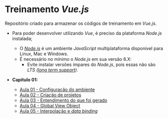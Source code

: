 # Treinamento _Vue.js_

Repositório criado para armazenar os códigos de treinamento em _Vue.js_.

- Para poder desenvolver utilizando _Vue_, é preciso da plataforma _Node.js_ instalada;
  - O _[Node.js](https://nodejs.org/pt)_ é um ambiente _JavaScript_ multiplataforma disponível para Linux, Mac e Windows.
  - É necessário no mínimo o _Node.js_ em sua versão 6.X:
    - Evite instalar versões ímpares do _Node.js_, pois essas não são _LTS ([long term support](https://pt.wikipedia.org/wiki/Suporte_de_longo_prazo))_.

- **Capítulo 01:**
  - [Aula 01 - Configuração do ambiente](docs/AULA_01.md)
  - [Aula 02 - Criação de projetos](docs/AULA_02.md)
  - [Aula 03 - Entendimento do que foi gerado](docs/AULA_03.md)
  - [Aula 04 - Global View Object](docs/AULA_04.md)
  - [Aula 05 - Interpolação e _data binding_](docs/AULA_05.md)